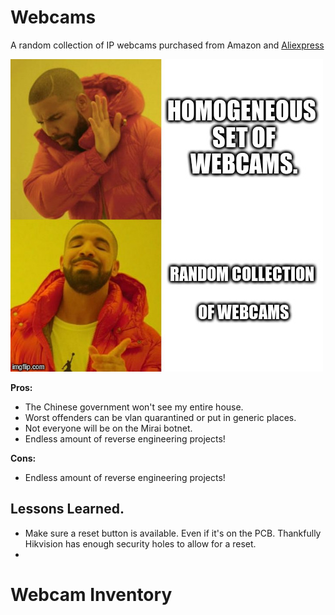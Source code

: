 # Webcams

A random collection of IP webcams purchased from Amazon and [Aliexpress](https://www.aliexpress.com/)

![](.img/meme.jpg)

**Pros:**

- The Chinese government won't see my entire house.
- Worst offenders can be vlan quarantined or put in generic places.
- Not everyone will be on the Mirai botnet.
- Endless amount of reverse engineering projects!

**Cons:**

- Endless amount of reverse engineering projects!

## Lessons Learned.

- Make sure a reset button is available. Even if it's on the PCB. Thankfully Hikvision has enough security holes to allow for a reset.
- 
# Webcam Inventory

